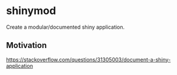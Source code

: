 # shinymod

Create a modular/documented shiny application.

## Motivation 

https://stackoverflow.com/questions/31305003/document-a-shiny-application
